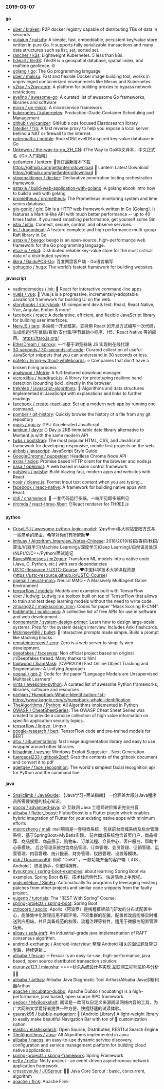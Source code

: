 ### 2019-03-07

#### go
* [uber / kraken](https://github.com/uber/kraken): P2P docker registry capable of distributing TBs of data in seconds
* [xujiajun / nutsdb](https://github.com/xujiajun/nutsdb): A simple, fast, embeddable, persistent key/value store written in pure Go. It supports fully serializable transactions and many data structures such as list, set, sorted set.
* [rancher / k3s](https://github.com/rancher/k3s): Lightweight Kubernetes. 5 less than k8s.
* [tidwall / tile38](https://github.com/tidwall/tile38): Tile38 is a geospatial database, spatial index, and realtime geofence. 🌐
* [golang / go](https://github.com/golang/go): The Go programming language
* [uber / makisu](https://github.com/uber/makisu): Fast and flexible Docker image building tool, works in unprivileged containerized environments like Mesos and Kubernetes.
* [v2ray / v2ray-core](https://github.com/v2ray/v2ray-core): A platform for building proxies to bypass network restrictions.
* [avelino / awesome-go](https://github.com/avelino/awesome-go): A curated list of awesome Go frameworks, libraries and software
* [micro / go-micro](https://github.com/micro/go-micro): A microservice framework
* [kubernetes / kubernetes](https://github.com/kubernetes/kubernetes): Production-Grade Container Scheduling and Management
* [github / vulcanizer](https://github.com/github/vulcanizer): GitHub's ops focused Elasticsearch library
* [fatedier / frp](https://github.com/fatedier/frp): A fast reverse proxy to help you expose a local server behind a NAT or firewall to the internet.
* [petermattis / pebble](https://github.com/petermattis/pebble): RocksDB/LevelDB inspired key-value database in Go
* [Unknwon / the-way-to-go_ZH_CN](https://github.com/Unknwon/the-way-to-go_ZH_CN): 《The Way to Go》中文译本，中文正式名《Go 入门指南》
* [getlantern / lantern](https://github.com/getlantern/lantern): 🔴蓝灯最新版本下载 https://github.com/getlantern/download 🔴 Lantern Latest Download https://github.com/getlantern/download 🔴
* [stevenaldinger / decker](https://github.com/stevenaldinger/decker): Declarative penetration testing orchestration framework
* [astaxie / build-web-application-with-golang](https://github.com/astaxie/build-web-application-with-golang): A golang ebook intro how to build a web with golang
* [prometheus / prometheus](https://github.com/prometheus/prometheus): The Prometheus monitoring system and time series database.
* [gin-gonic / gin](https://github.com/gin-gonic/gin): Gin is a HTTP web framework written in Go (Golang). It features a Martini-like API with much better performance -- up to 40 times faster. If you need smashing performance, get yourself some Gin.
* [istio / istio](https://github.com/istio/istio): Connect, secure, control, and observe services.
* [lni / dragonboat](https://github.com/lni/dragonboat): A feature complete and high performance multi-group Raft library in Go.
* [astaxie / beego](https://github.com/astaxie/beego): beego is an open-source, high-performance web framework for the Go programming language.
* [etcd-io / etcd](https://github.com/etcd-io/etcd): Distributed reliable key-value store for the most critical data of a distributed system
* [iikira / BaiduPCS-Go](https://github.com/iikira/BaiduPCS-Go): 百度网盘客户端 - Go语言编写
* [gohugoio / hugo](https://github.com/gohugoio/hugo): The world’s fastest framework for building websites.

#### javascript
* [vadimdemedes / ink](https://github.com/vadimdemedes/ink): 🌈 React for interactive command-line apps
* [vuejs / vue](https://github.com/vuejs/vue): 🖖 Vue.js is a progressive, incrementally-adoptable JavaScript framework for building UI on the web.
* [storybooks / storybook](https://github.com/storybooks/storybook): UI component dev & test: React, React Native, Vue, Angular, Ember & more!
* [facebook / react](https://github.com/facebook/react): A declarative, efficient, and flexible JavaScript library for building user interfaces.
* [NervJS / taro](https://github.com/NervJS/taro): 多端统一开发框架，支持用 React 的开发方式编写一次代码，生成能运行在微信/百度/支付宝/字节跳动小程序、H5、React Native 等的应用。 https://taro.js.org/
* [EtherDream / jsproxy](https://github.com/EtherDream/jsproxy): 一个基于浏览器端 JS 实现的在线代理
* [30-seconds / 30-seconds-of-code](https://github.com/30-seconds/30-seconds-of-code): Curated collection of useful JavaScript snippets that you can understand in 30 seconds or less.
* [poteto / hiring-without-whiteboards](https://github.com/poteto/hiring-without-whiteboards): ⭐️ Companies that don't have a broken hiring process
* [agalwood / Motrix](https://github.com/agalwood/Motrix): A full-featured download manager.
* [victordibia / handtrack.js](https://github.com/victordibia/handtrack.js): A library for prototyping realtime hand detection (bounding box), directly in the browser.
* [trekhleb / javascript-algorithms](https://github.com/trekhleb/javascript-algorithms): 📝 Algorithms and data structures implemented in JavaScript with explanations and links to further readings
* [facebook / create-react-app](https://github.com/facebook/create-react-app): Set up a modern web app by running one command.
* [pomber / git-history](https://github.com/pomber/git-history): Quickly browse the history of a file from any git repository
* [gpujs / gpu.js](https://github.com/gpujs/gpu.js): GPU Accelerated JavaScript
* [iamkun / dayjs](https://github.com/iamkun/dayjs): ⏰ Day.js 2KB immutable date library alternative to Moment.js with the same modern API
* [twbs / bootstrap](https://github.com/twbs/bootstrap): The most popular HTML, CSS, and JavaScript framework for developing responsive, mobile first projects on the web.
* [airbnb / javascript](https://github.com/airbnb/javascript): JavaScript Style Guide
* [GoogleChrome / puppeteer](https://github.com/GoogleChrome/puppeteer): Headless Chrome Node API
* [axios / axios](https://github.com/axios/axios): Promise based HTTP client for the browser and node.js
* [nasa / openmct](https://github.com/nasa/openmct): A web based mission control framework.
* [gatsbyjs / gatsby](https://github.com/gatsbyjs/gatsby): Build blazing fast, modern apps and websites with React
* [nosir / cleave.js](https://github.com/nosir/cleave.js): Format input text content when you are typing...
* [facebook / react-native](https://github.com/facebook/react-native): A framework for building native apps with React.
* [didi / chameleon](https://github.com/didi/chameleon): 🦎 一套代码运行多端，一端所见即多端所见
* [drcmda / react-three-fiber](https://github.com/drcmda/react-three-fiber): 👌React renderer for THREE.js

#### python
* [CriseLYJ / awesome-python-login-model](https://github.com/CriseLYJ/awesome-python-login-model): 😮python各大网站登陆方式与一些简单的爬虫，希望对你们有所帮助❤️
* [imhuay / Algorithm_Interview_Notes-Chinese](https://github.com/imhuay/Algorithm_Interview_Notes-Chinese): 2018/2019/校招/春招/秋招/算法/机器学习(Machine Learning)/深度学习(Deep Learning)/自然语言处理(NLP)/C/C++/Python/面试笔记
* [BayesWitnesses / m2cgen](https://github.com/BayesWitnesses/m2cgen): Transform ML models into a native code (Java, C, Python, etc.) with zero dependencies
* [USTC-Resource / USTC-Course](https://github.com/USTC-Resource/USTC-Course): ❤️中国科学技术大学课程资源(https://ustc-resource.github.io/USTC-Course)
* [openai / neural-mmo](https://github.com/openai/neural-mmo): Neural MMO - A Massively Multiagent Game Environment
* [tensorflow / models](https://github.com/tensorflow/models): Models and examples built with TensorFlow
* [uber / ludwig](https://github.com/uber/ludwig): Ludwig is a toolbox built on top of TensorFlow that allows to train and test deep learning models without the need to write code.
* [zjhuang22 / maskscoring_rcnn](https://github.com/zjhuang22/maskscoring_rcnn): Codes for paper "Mask Scoring R-CNN".
* [toddmotto / public-apis](https://github.com/toddmotto/public-apis): A collective list of free APIs for use in software and web development.
* [donnemartin / system-design-primer](https://github.com/donnemartin/system-design-primer): Learn how to design large-scale systems. Prep for the system design interview. Includes Anki flashcards.
* [Mckinsey666 / bullet](https://github.com/Mckinsey666/bullet): 🚅 Interactive prompts made simple. Build a prompt like stacking blocks.
* [remoteinterview / zero](https://github.com/remoteinterview/zero): Zero is a web server to simplify web development.
* [deepfakes / faceswap](https://github.com/deepfakes/faceswap): Non official project based on original /r/Deepfakes thread. Many thanks to him!
* [foolwood / SiamMask](https://github.com/foolwood/SiamMask): [CVPR2019] Fast Online Object Tracking and Segmentation: A Unifying Approach
* [openai / gpt-2](https://github.com/openai/gpt-2): Code for the paper "Language Models are Unsupervised Multitask Learners"
* [vinta / awesome-python](https://github.com/vinta/awesome-python): A curated list of awesome Python frameworks, libraries, software and resources
* [earhian / Humpback-Whale-Identification-1st-](https://github.com/earhian/Humpback-Whale-Identification-1st-): https://www.kaggle.com/c/humpback-whale-identification
* [TheAlgorithms / Python](https://github.com/TheAlgorithms/Python): All Algorithms implemented in Python
* [OWASP / CheatSheetSeries](https://github.com/OWASP/CheatSheetSeries): The OWASP Cheat Sheet Series was created to provide a concise collection of high value information on specific application security topics.
* [tensorflow / lingvo](https://github.com/tensorflow/lingvo): Lingvo
* [google-research / bert](https://github.com/google-research/bert): TensorFlow code and pre-trained models for BERT
* [albu / albumentations](https://github.com/albu/albumentations): fast image augmentation library and easy to use wrapper around other libraries
* [bitsadmin / wesng](https://github.com/bitsadmin/wesng): Windows Exploit Suggester - Next Generation
* [fuergaosi233 / gitbook2pdf](https://github.com/fuergaosi233/gitbook2pdf): Grab the contents of the gitbook document and convert it to pdf
* [ageitgey / face_recognition](https://github.com/ageitgey/face_recognition): The world's simplest facial recognition api for Python and the command line

#### java
* [Snailclimb / JavaGuide](https://github.com/Snailclimb/JavaGuide): 【Java学习+面试指南】 一份涵盖大部分Java程序员所需要掌握的核心知识。
* [doocs / advanced-java](https://github.com/doocs/advanced-java): 😮 互联网 Java 工程师进阶知识完全扫盲
* [alibaba / flutter_boost](https://github.com/alibaba/flutter_boost): FlutterBoost is a Flutter plugin which enables hybrid integration of Flutter for your existing native apps with minimum efforts
* [macrozheng / mall](https://github.com/macrozheng/mall): mall项目是一套电商系统，包括前台商城系统及后台管理系统，基于SpringBoot+MyBatis实现。 前台商城系统包含首页门户、商品推荐、商品搜索、商品展示、购物车、订单流程、会员中心、客户服务、帮助中心等模块。 后台管理系统包含商品管理、订单管理、会员管理、促销管理、运营管理、内容管理、统计报表、财务管理、权限管理、设置等模块。
* [didi / DoraemonKit](https://github.com/didi/DoraemonKit): 简称 "DoKit" 。一款功能齐全的客户端（ iOS 、Android ）研发助手，你值得拥有。
* [ityouknow / spring-boot-examples](https://github.com/ityouknow/spring-boot-examples): about learning Spring Boot via examples. Spring Boot 教程、技术栈示例代码，快速简单上手教程。
* [xgdsmileboy / SimFix](https://github.com/xgdsmileboy/SimFix): Automatically fix programs by leveraging existing patches from other projects and similar code snippets from the faulty project.
* [eugenp / tutorials](https://github.com/eugenp/tutorials): The "REST With Spring" Course:
* [spring-projects / spring-boot](https://github.com/spring-projects/spring-boot): Spring Boot
* [ctripcorp / apollo](https://github.com/ctripcorp/apollo): Apollo（阿波罗）是携程框架部门研发的分布式配置中心，能够集中化管理应用不同环境、不同集群的配置，配置修改后能够实时推送到应用端，并且具备规范的权限、流程治理等特性，适用于微服务配置管理场景。
* [alipay / sofa-jraft](https://github.com/alipay/sofa-jraft): An industrial-grade java implementation of RAFT consensus algorithm.
* [android-exchange / Android-Interview](https://github.com/android-exchange/Android-Interview): 整理 Android 相关的面试题及常见套路，持续更新...
* [alibaba / fescar](https://github.com/alibaba/fescar): 🔥 Fescar is an easy-to-use, high-performance, java based, open source distributed transaction solution.
* [qiurunze123 / miaosha](https://github.com/qiurunze123/miaosha): ⭐⭐⭐⭐秒杀系统设计与实现.互联网工程师进阶与分析🙋🐓
* [alibaba / arthas](https://github.com/alibaba/arthas): Alibaba Java Diagnostic Tool Arthas/Alibaba Java诊断利器Arthas
* [apache / incubator-dubbo](https://github.com/apache/incubator-dubbo): Apache Dubbo (incubating) is a high-performance, java based, open source RPC framework.
* [gedoor / MyBookshelf](https://github.com/gedoor/MyBookshelf): 阅读是一款可以自定义来源阅读网络内容的工具，为广大网络文学爱好者提供一种方便、快捷舒适的试读体验。
* [gauravk95 / bubble-navigation](https://github.com/gauravk95/bubble-navigation): 🎉 [Android Library] A light-weight library to easily make beautiful Navigation Bar with ton of 🎨 customization option.
* [elastic / elasticsearch](https://github.com/elastic/elasticsearch): Open Source, Distributed, RESTful Search Engine
* [TheAlgorithms / Java](https://github.com/TheAlgorithms/Java): All Algorithms implemented in Java
* [alibaba / nacos](https://github.com/alibaba/nacos): an easy-to-use dynamic service discovery, configuration and service management platform for building cloud native applications.
* [spring-projects / spring-framework](https://github.com/spring-projects/spring-framework): Spring Framework
* [netty / netty](https://github.com/netty/netty): Netty project - an event-driven asynchronous network application framework
* [crossoverJie / JCSprout](https://github.com/crossoverJie/JCSprout): 👨‍🎓 Java Core Sprout : basic, concurrent, algorithm
* [apache / flink](https://github.com/apache/flink): Apache Flink
